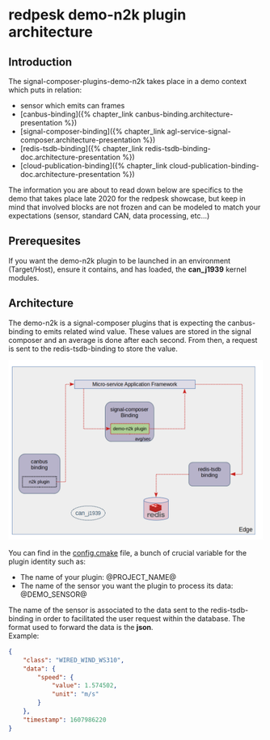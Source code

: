 # redpesk demo-n2k plugin architecture

## Introduction

The signal-composer-plugins-demo-n2k takes place in a demo context which puts in relation:
- sensor which emits can frames
- [canbus-binding]({% chapter_link canbus-binding.architecture-presentation %})
- [signal-composer-binding]({% chapter_link agl-service-signal-composer.architecture-presentation %})
- [redis-tsdb-binding]({% chapter_link redis-tsdb-binding-doc.architecture-presentation %})
- [cloud-publication-binding]({% chapter_link cloud-publication-binding-doc.architecture-presentation %})

The information you are about to read down below are specifics to the demo that takes place late 2020 for the redpesk showcase, but keep in mind that involved blocks are not frozen and can be modeled to match your expectations (sensor, standard CAN, data processing, etc...)

## Prerequesites

If you want the demo-n2k plugin to be launched in an environment (Target/Host), ensure it contains, and has loaded, the **can_j1939** kernel modules.

## Architecture

The demo-n2k is a signal-composer plugins that is expecting the canbus-binding to emits related wind value. These values are stored in the signal composer and an average is done after each second. From then, a request is sent to the redis-tsdb-binding to store the value.

![Plugin architecture](./img/plugin_architecture.png)

You can find in the [config.cmake](https://github.com/redpesk-samples/signal-composer-plugins-demo-n2k/blob/master/conf.d/cmake/config.cmake) file, a bunch of crucial variable for the plugin identity such as:
- The name of your plugin: @PROJECT_NAME@
- The name of the sensor you want the plugin to process its data: @DEMO_SENSOR@

The name of the sensor is associated to the data sent to the redis-tsdb-binding in order to facilitated the user request within the database. The format used to forward the data is the **json**.  
Example:  
```json
{
    "class": "WIRED_WIND_WS310",
    "data": {
        "speed": {
            "value": 1.574502,
            "unit": "m/s"
        }
    },
    "timestamp": 1607986220
}
```